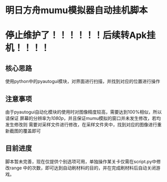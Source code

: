 # 明日方舟mumu模拟器自动挂机脚本

# 停止维护了！！！！！！后续转Apk挂机！！！！

## 核心思路
使用python中的pyautogui模块，对界面进行扫描，并找到对应的位置进行操作


## 注意事项
由于pyautogui自动化模块的使用时对图像精度较高，需要达到100%相似，所以请保证
屏幕的分辨率为*1080p*，并且保证mumu模拟的窗口并未发生修改，若均发生修改则
需要对采样文件进行修改，在采样文件夹中，找到对应的图像进行重新截图的覆盖即可


## 目前进度
脚本暂未完善，现在仅提供个别选项可用，单独操作某关卡仅需在script.py中修改range
中的次数，即可达到自动刷材料的目的，并在完成刷材料后自动关闭游戏。
